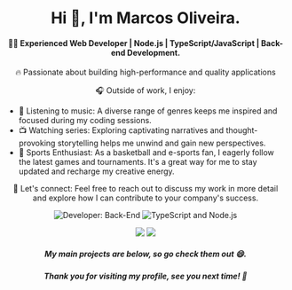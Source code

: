 <h1 align="center">Hi 👋, I'm Marcos Oliveira.</h1>

<h4 align="center">👨‍💻 Experienced Web Developer | Node.js | TypeScript/JavaScript | Back-end Development.</h4>

<p align="center">🔥 Passionate about building high-performance and quality applications</p>

<p align="center">🎧 Outside of work, I enjoy:</p>

- 🎵 Listening to music: A diverse range of genres keeps me inspired and focused during my coding sessions.
- 📺 Watching series: Exploring captivating narratives and thought-provoking storytelling helps me unwind and gain new perspectives.
- 🏀 Sports Enthusiast: As a basketball and e-sports fan, I eagerly follow the latest games and tournaments. It's a great way for me to stay updated and recharge my creative energy.

<p align="center">📩 Let's connect: Feel free to reach out to discuss my work in more detail and explore how I can contribute to your company's success.</p>

<p align="center">
  <img src="https://img.shields.io/badge/Developer-Back--End-brightgreen" alt="Developer: Back-End">
  <img src="https://img.shields.io/badge/TypeScript-Node.js-blue" alt="TypeScript and Node.js">
</p>

<p align="center">
  <a href="mailto:marcosoliveira.rd@gmail.com"><img src="https://img.shields.io/badge/-Gmail-%23333?style=for-the-badge&logo=gmail&logoColor=white" target="_blank"></a>
  <a href="https://www.linkedin.com/in/marcos-oliveira-a5b676236/" target="_blank"><img src="https://img.shields.io/badge/-LinkedIn-%230077B5?style=for-the-badge&logo=linkedin&logoColor=white" target="_blank"></a>
</p>

<h5 align="center">My main projects are below, so go check them out 😄.</h5>
<h5 align="center">Thank you for visiting my profile, see you next time! 👋</h5>
